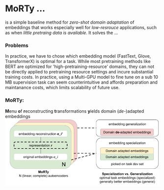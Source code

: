 # MoRTy ...
is a simple baseline method for *zero-shot domain adaptation* of embeddings that works especially well for *low-resrouce* applications, such as when *little pretraing data is available*. It solves the ...

### Problems
In practice, we have to chose which embedding model (FastText, Glove, TransformerX) is optimal for a task. While most pretraining methods like BERT are optimized for 'high-pretraining-resource' domains, they can not be directly applied to pretraining resource settings and incure substantial training costs. In practice, using a Multi-GPU model to fine tune on a sub 10 MB supervision task can seem counterintuitive and affords preparation and maintanance costs, which limits scalability of future use.  

### MoRTy:
**M**enu **o**f **r**econstructing **t**ransformations **y**ields domain (*de-*)adapted embeddings
![](morty.png)
